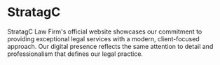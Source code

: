 # StratagC 

StratagC Law Firm's official website showcases our commitment to providing exceptional legal services with a modern, client-focused approach. Our digital presence reflects the same attention to detail and professionalism that defines our legal practice.


